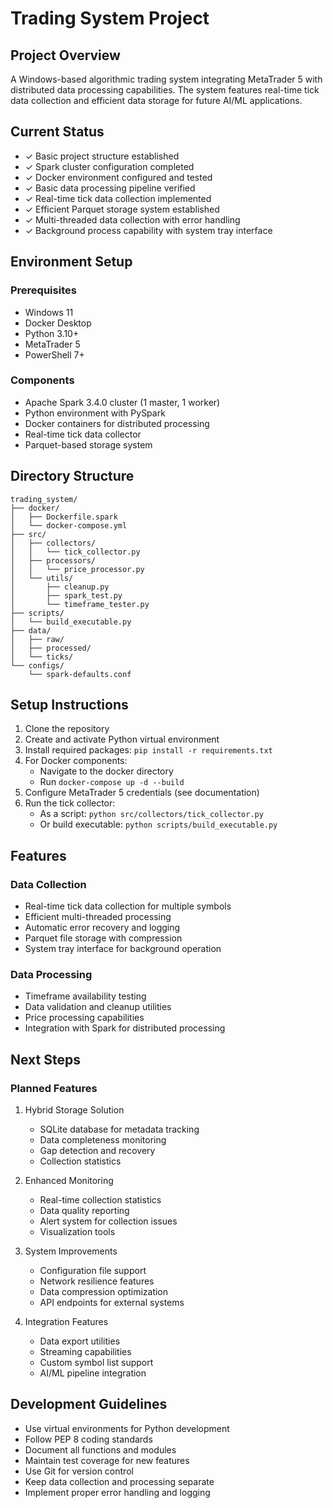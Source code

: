 # Trading System Project

## Project Overview
A Windows-based algorithmic trading system integrating MetaTrader 5 with distributed data processing capabilities. The system features real-time tick data collection and efficient data storage for future AI/ML applications.

## Current Status
- ✓ Basic project structure established
- ✓ Spark cluster configuration completed
- ✓ Docker environment configured and tested
- ✓ Basic data processing pipeline verified
- ✓ Real-time tick data collection implemented
- ✓ Efficient Parquet storage system established
- ✓ Multi-threaded data collection with error handling
- ✓ Background process capability with system tray interface

## Environment Setup
### Prerequisites
- Windows 11
- Docker Desktop
- Python 3.10+
- MetaTrader 5
- PowerShell 7+

### Components
- Apache Spark 3.4.0 cluster (1 master, 1 worker)
- Python environment with PySpark
- Docker containers for distributed processing
- Real-time tick data collector
- Parquet-based storage system

## Directory Structure
```
trading_system/
├── docker/
│   ├── Dockerfile.spark
│   └── docker-compose.yml
├── src/
│   ├── collectors/
│   │   └── tick_collector.py
│   ├── processors/
│   │   └── price_processor.py
│   └── utils/
│       ├── cleanup.py
│       ├── spark_test.py
│       └── timeframe_tester.py
├── scripts/
│   └── build_executable.py
├── data/
│   ├── raw/
│   ├── processed/
│   └── ticks/
└── configs/
    └── spark-defaults.conf
```

## Setup Instructions
1. Clone the repository
2. Create and activate Python virtual environment
3. Install required packages: `pip install -r requirements.txt`
4. For Docker components:
   - Navigate to the docker directory
   - Run `docker-compose up -d --build`
5. Configure MetaTrader 5 credentials (see documentation)
6. Run the tick collector:
   - As a script: `python src/collectors/tick_collector.py`
   - Or build executable: `python scripts/build_executable.py`

## Features
### Data Collection
- Real-time tick data collection for multiple symbols
- Efficient multi-threaded processing
- Automatic error recovery and logging
- Parquet file storage with compression
- System tray interface for background operation

### Data Processing
- Timeframe availability testing
- Data validation and cleanup utilities
- Price processing capabilities
- Integration with Spark for distributed processing

## Next Steps
### Planned Features
1. Hybrid Storage Solution
   - SQLite database for metadata tracking
   - Data completeness monitoring
   - Gap detection and recovery
   - Collection statistics

2. Enhanced Monitoring
   - Real-time collection statistics
   - Data quality reporting
   - Alert system for collection issues
   - Visualization tools

3. System Improvements
   - Configuration file support
   - Network resilience features
   - Data compression optimization
   - API endpoints for external systems

4. Integration Features
   - Data export utilities
   - Streaming capabilities
   - Custom symbol list support
   - AI/ML pipeline integration

## Development Guidelines
- Use virtual environments for Python development
- Follow PEP 8 coding standards
- Document all functions and modules
- Maintain test coverage for new features
- Use Git for version control
- Keep data collection and processing separate
- Implement proper error handling and logging